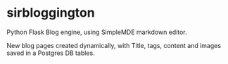 
# sirbloggington

Python Flask Blog engine, using SimpleMDE markdown editor.

New blog pages created dynamically, with Title, tags, content and images saved in a Postgres DB tables.

